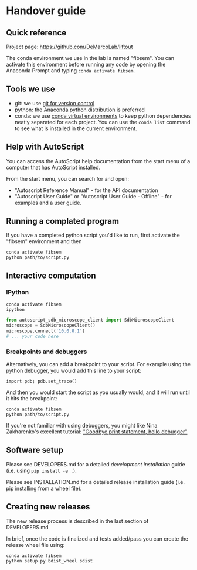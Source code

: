 # Handover guide

## Quick reference
Project page: https://github.com/DeMarcoLab/liftout

The conda environment we use in the lab is named "fibsem". You can activate this environment before running any code by opening the Anaconda Prompt and typing `conda activate fibsem`.

## Tools we use
* git: we use [git for version control](https://www.atlassian.com/git)
* python: the [Anaconda python distribution](https://www.anaconda.com/products/individual) is preferred
* conda: we use [conda virtual environments](https://docs.conda.io/projects/conda/en/latest/user-guide/tasks/manage-environments.html) to keep python dependencies neatly separated for each project. You can use the `conda list` command to see what is installed in the current environment.

## Help with AutoScript
You can access the AutoScript help documentation from the start menu of a computer that has AutoScript installed.

From the start menu, you can search for and open:
* "Autoscript Reference Manual" - for the API documentation
* "Autoscript User Guide" or "Autoscript User Guide - Offline" - for examples and a user guide.

## Running a complated program
If you have a completed python script you'd like to run, first activate the "fibsem" environment and then

```
conda activate fibsem
python path/to/script.py
```

## Interactive computation
### IPython

```
conda activate fibsem
ipython
```

```python
from autoscript_sdb_microscope_client import SdbMicroscopeClient
microscope = SdbMicroscopeClient()
microscope.connect('10.0.0.1')
# ... your code here
```

### Breakpoints and debuggers

Alternatively, you can add a breakpoint to your script.
For example using the python debugger, you would add this line to your script:

```
import pdb; pdb.set_trace()
```

And then you would start the script as you usually would, and it will run until it hits the breakpoint:

```
conda activate fibsem
python path/to/script.py
```

If you're not familiar with using debuggers, you might like Nina Zakharenko's excellent tutorial: ["Goodbye print statement, hello debugger"](https://www.nnja.io/post/2020/pycon2020-goodbye-print-hello-debugger/)

## Software setup
Please see DEVELOPERS.md for a detailed *development installation* guide (i.e. using `pip install -e .`).

Please see INSTALLATION.md for a detailed release installation guide (i.e. pip installing from a wheel file).

## Creating new releases
The new release process is described in the last section of DEVELOPERS.md

In brief, once the code is finalized and tests added/pass you can create the release wheel file using:

```
conda activate fibsem
python setup.py bdist_wheel sdist
```
